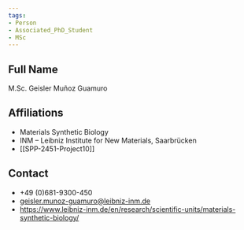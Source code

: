 ```yaml
---
tags: 
- Person
- Associated_PhD_Student
- MSc
---
```

## Full Name
M.Sc. Geisler Muñoz Guamuro

## Affiliations
- Materials Synthetic Biology
- INM – Leibniz Institute for New Materials, Saarbrücken
- [[SPP-2451-Project10]]
## Contact
- +49 (0)681-9300-450
- geisler.munoz-guamuro@leibniz-inm.de
- https://www.leibniz-inm.de/en/research/scientific-units/materials-synthetic-biology/
